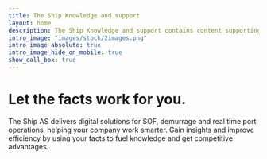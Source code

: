```yaml
---
title: The Ship Knowledge and support
layout: home
description: The Ship Knowledge and support contains content supporting your day to day operations using services from The Ship AS. Our services is fully responsive, blazing fast and artfully illustrated.
intro_image: "images/stock/2images.png"
intro_image_absolute: true
intro_image_hide_on_mobile: true
show_call_box: true
---
```


# Let the facts work for you.

The Ship AS delivers digital solutions for SOF, demurrage and real time port operations, helping your company work smarter. Gain insights and improve efficiency by using your facts to fuel knowledge and get competitive advantages
